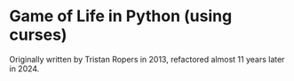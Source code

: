 # Game of Life in Python (using curses)

Originally written by Tristan Ropers in 2013, refactored almost 11 years later in 2024.
